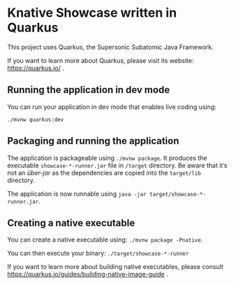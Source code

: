 # Knative Showcase written in Quarkus

This project uses Quarkus, the Supersonic Subatomic Java Framework.

If you want to learn more about Quarkus, please visit its website: https://quarkus.io/ .

## Running the application in dev mode

You can run your application in dev mode that enables live coding using:
```
./mvnw quarkus:dev
```

## Packaging and running the application

The application is packageable using `./mvnw package`.
It produces the executable `showcase-*-runner.jar` file in `/target` directory.
Be aware that it’s not an _über-jar_ as the dependencies are copied into the `target/lib` directory.

The application is now runnable using `java -jar target/showcase-*-runner.jar`.

## Creating a native executable

You can create a native executable using: `./mvnw package -Pnative`.

You can then execute your binary: `./target/showcase-*-runner`

If you want to learn more about building native executables, please consult https://quarkus.io/guides/building-native-image-guide .
